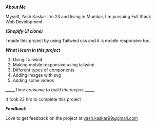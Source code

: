 *_____About Me_____*

Myself, Yash Kaskar
I'm 23 and living in Mumbai, 
I'm pursuing Full Stack Web Development



*_____(Shopify UI clone)_____*

I made this project by using Tailwind css and it is mobile responsive too.


*_____What i learn in this project_____*
1. Using Tailwind 
2. Making mobile responsive using tailwind 
3. Different types of components
4. Adding images with svg 
5. Adding some videos 




*_____Time consume to build the project _____*

It took 23 hrs to complete this project 




*_____Feedback_____*

Love to get feedback on the project at yash.kaskar99@gmail.com


